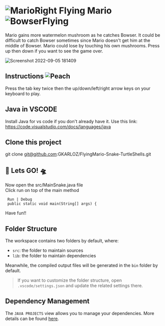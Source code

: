 #  ![MarioRight](https://user-images.githubusercontent.com/20764455/188527031-0f6b4499-3d9f-40bb-9821-54e2e1e3b879.gif) Flying Mario ![BowserFlying](https://user-images.githubusercontent.com/20764455/188527042-2a2a5684-e3fa-4a77-8607-c69b27fa3819.gif)

Mario gains more watermelon mushroom as he catches Bowser. It could be difficult to catch Bowser sometimes since Mario doesn't get him at the middle of Bowser. Mario could lose by touching his own mushrooms. Press up then down if you want to see the game over. 




![Screenshot 2022-09-05 181409](https://user-images.githubusercontent.com/20764455/188527245-c358e52a-afd4-44c9-a4ac-b8e3b3afde84.png)

## Instructions ![Peach](https://user-images.githubusercontent.com/20764455/188527069-08dfa904-3acf-4355-862c-5a54a4e5d0f5.gif)

Press the tab key twice then the up/down/left/right arrow keys on your keyboard to play. 


 ## Java in VSCODE 

 Install Java for vs code if you don't already have it. 
 Use this link: https://code.visualstudio.com/docs/languages/java

 
 ## Clone this project 

 git clone git@github.com:GKARLOZ/FlyingMario-Snake-TurtleShells.git


 ## 	:rocket: Lets GO! :flying_saucer:	

 Now open the src/MainSnake.java file  
 Click run on top of the main method 
    
     Run | Debug
     public static void main(String[] args) {

Have fun!!

## Folder Structure

The workspace contains two folders by default, where:

- `src`: the folder to maintain sources
- `lib`: the folder to maintain dependencies

Meanwhile, the compiled output files will be generated in the `bin` folder by default.

> If you want to customize the folder structure, open `.vscode/settings.json` and update the related settings there.

## Dependency Management

The `JAVA PROJECTS` view allows you to manage your dependencies. More details can be found [here](https://github.com/microsoft/vscode-java-dependency#manage-dependencies).
